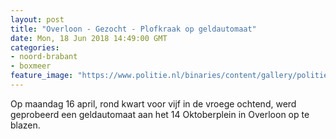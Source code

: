 ```yaml
---
layout: post
title: "Overloon - Gezocht - Plofkraak op geldautomaat"
date: Mon, 18 Jun 2018 14:49:00 GMT
categories: 
- noord-brabant 
- boxmeer 
feature_image: "https://www.politie.nl/binaries/content/gallery/politie/gezocht/verdachten/2018/juni/09-ob/20180618_bb/z1-05.jpg"
---
```


Op maandag 16 april, rond kwart voor vijf in de vroege ochtend, werd geprobeerd een geldautomaat aan het 14 Oktoberplein in Overloon op te blazen.
